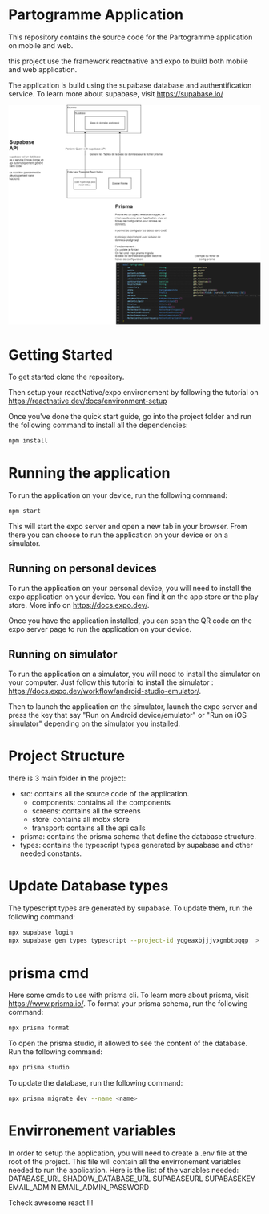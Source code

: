 # Partogramme Application
This repository contains the source code for the Partogramme application on mobile and web.

this project use the framework reactnative and expo to build both mobile and web application.

The application is build using the supabase database and authentification service.
To learn more about supabase, visit https://supabase.io/

<img src="assets\global_functional_schema.png" alt= “” width="1000">

# Getting Started
To get started clone the repository.

Then setup your reactNative/expo environement by following the tutorial on https://reactnative.dev/docs/environment-setup

Once you've done the quick start guide, go into the project folder and run the following command to install all the dependencies:
```bash
npm install
```
# Running the application
To run the application on your device, run the following command:
```bash
npm start
```
This will start the expo server and open a new tab in your browser. From there you can choose to run the application on your device or on a simulator.
## Running on personal devices
To run the application on your personal device, you will need to install the expo application on your device. You can find it on the app store or the play store.
More info on https://docs.expo.dev/.

Once you have the application installed, you can scan the QR code on the expo server page to run the application on your device.

## Running on simulator
To run the application on a simulator, you will need to install the simulator on your computer.
Just follow this tutorial to install the simulator : https://docs.expo.dev/workflow/android-studio-emulator/.

Then to launch the application on the simulator, launch the expo server and press the key that say "Run on Android device/emulator" or "Run on iOS simulator" depending on the simulator you installed.

# Project Structure
there is 3 main folder in the project:
- src: contains all the source code of the application.
  - components: contains all the components
  - screens: contains all the screens
  - store: contains all mobx store
  - transport: contains all the api calls
- prisma: contains the prisma schema that define the database structure.
- types: contains the typescript types generated by supabase and other needed constants.

# Update Database types
The typescript types are generated by supabase. To update them, run the following command:
```bash
npx supabase login
npx supabase gen types typescript --project-id yqgeaxbjjjvxgmbtpqqp  > types/supabase.ts
```
# prisma cmd
Here some cmds to use with prisma cli.
To learn more about prisma, visit https://www.prisma.io/.
To format  your prisma schema, run the following command:
```bash
npx prisma format
```

To open the prisma studio, it allowed to see the content of the database.
Run the following command:
```bash
npx prisma studio
```

To update the database, run the following command:
```bash
npx prisma migrate dev --name <name>
```

# Envirronement variables
In order to setup the application, you will need to create a .env file at the root of the project.
This file will contain all the envirronement variables needed to run the application.
Here is the list of the variables needed:
DATABASE_URL
SHADOW_DATABASE_URL
SUPABASEURL
SUPABASEKEY
EMAIL_ADMIN
EMAIL_ADMIN_PASSWORD

Tcheck awesome react !!!

